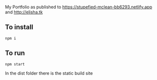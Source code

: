 My Portfolio as published to https://stupefied-mclean-bb6293.netlify.app and http://elisha.tk


## To install

`npm i`

## To run

`npm start`

In the dist folder there is the static build site
